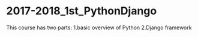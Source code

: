 # 2017-2018_1st_PythonDjango
This course has two parts:
1.basic overview of Python
2.Django framework
